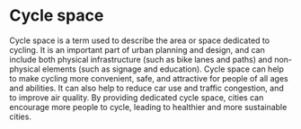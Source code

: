 # Cycle space

Cycle space is a term used to describe the area or space dedicated to cycling. It is an important part of urban planning and design, and can include both physical infrastructure (such as bike lanes and paths) and non-physical elements (such as signage and education). Cycle space can help to make cycling more convenient, safe, and attractive for people of all ages and abilities. It can also help to reduce car use and traffic congestion, and to improve air quality. By providing dedicated cycle space, cities can encourage more people to cycle, leading to healthier and more sustainable cities.
